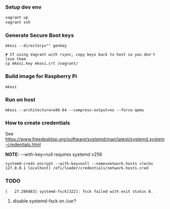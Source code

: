 ### Setup dev env
```bash
vagrant up
vagrant ssh
```

### Generate Secure Boot keys
``` 
mkosi --directory="" genkey

# If using Vagrant with rsync, copy keys back to host so you don't lose them
cp mkosi.key mkosi.crt /vagrant/ 
```

### Build image for Raspberry Pi
```
mkosi
```

### Run on host
```
mkosi --architecture=x86-64 --compress-output=no --force qemu
```


### How to create credentials

See https://www.freedesktop.org/software/systemd/man/latest/systemd.system-credentials.html

**NOTE:** --with-key=null requires systemd v256

```
systemd-creds encrypt --with-key=null --name=network.hosts <(echo 127.0.0.1 localhost) /efi/loader/credentials/network.hosts.cred
```

### TODO

```
[   27.206483] systemd-fsck[322]: fsck failed with exit status 8.
```
1. disable systemd-fsck on /usr?
